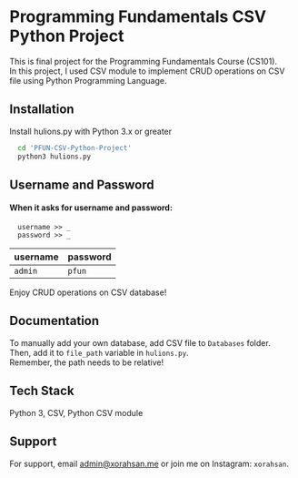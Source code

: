# Programming Fundamentals CSV Python Project

This is final project for the Programming Fundamentals Course (CS101).
<br> In this project, I used CSV module to implement CRUD operations on CSV file using Python Programming Language.



## Installation

Install hulions.py with Python 3.x or greater

```bash
  cd 'PFUN-CSV-Python-Project'
  python3 hulions.py
```

    
## Username and Password

#### When it asks for username and password:

```
  username >> _
  password >> _
```

| username | password     |           
| :-------- | :------- | 
| `admin` | `pfun` |  

Enjoy CRUD operations on CSV database!


## Documentation

To manually add your own database, add CSV file to `Databases` folder.
<br>
Then, add it to `file_path` variable in `hulions.py`.
<br>Remember, the path needs to be relative!


## Tech Stack

Python 3, CSV, Python CSV module


## Support

For support, email admin@xorahsan.me or join me on Instagram: `xorahsan`.


